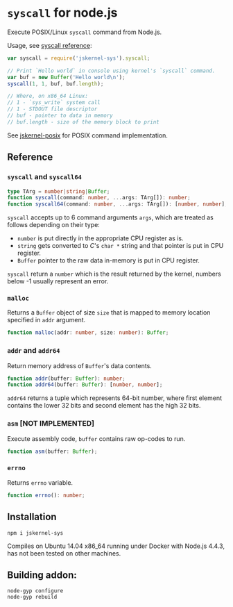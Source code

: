 # `syscall` for node.js

Execute POSIX/Linux `syscall` command from Node.js.

Usage, see [syscall reference](https://filippo.io/linux-syscall-table/):

```js
var syscall = require('jskernel-sys').syscall;

// Print `Hello world` in console using kernel's `syscall` command.
var buf = new Buffer('Hello world\n');
syscall(1, 1, buf, buf.length);

// Where, on x86_64 Linux:
// 1 - `sys_write` system call
// 1 - STDOUT file descriptor
// buf - pointer to data in memory
// buf.length - size of the memory block to print
```

See [jskernel-posix](http://www.npmjs.com/package/jskernel-posix) for POSIX command implementation.

## Reference

### `syscall` and `syscall64`

```ts
type TArg = number|string|Buffer;
function syscall(command: number, ...args: TArg[]): number;
function syscall64(command: number, ...args: TArg[]): [number, number];
```

`syscall` accepts up to 6 command arguments `args`, which are treated as
follows depending on their type:

 - `number` is put directly in the appropriate CPU register as is.
 - `string` gets converted to *C*'s `char *` string and that pointer is put in CPU register.
 - `Buffer` pointer to the raw data in-memory is put in CPU register.
    
`syscall` return a `number` which is the result returned by the kernel,
numbers below -1 usually represent an error.

### `malloc`

Returns a `Buffer` object of size `size` that is mapped to memory location
specified in `addr` argument.

```ts
function malloc(addr: number, size: number): Buffer;
```

### `addr` and `addr64`

Return memory address of `Buffer`'s data contents.

```ts
function addr(buffer: Buffer): number;
function addr64(buffer: Buffer): [number, number];
```
    
`addr64` returns a tuple which represents 64-bit number, where first element contains the lower
32 bits and second element has the high 32 bits.

### `asm`  [NOT IMPLEMENTED]

Execute assembly code, `buffer` contains raw op-codes to run. 

```ts
function asm(buffer: Buffer);
```
    
### `errno`

Returns `errno` variable.

```ts
function errno(): number;
```
    
## Installation

    npm i jskernel-sys
    
Compiles on Ubuntu 14.04 x86_64 running under Docker with Node.js 4.4.3, has not
been tested on other machines.
    
## Building addon:
    
    node-gyp configure
    node-gyp rebuild
